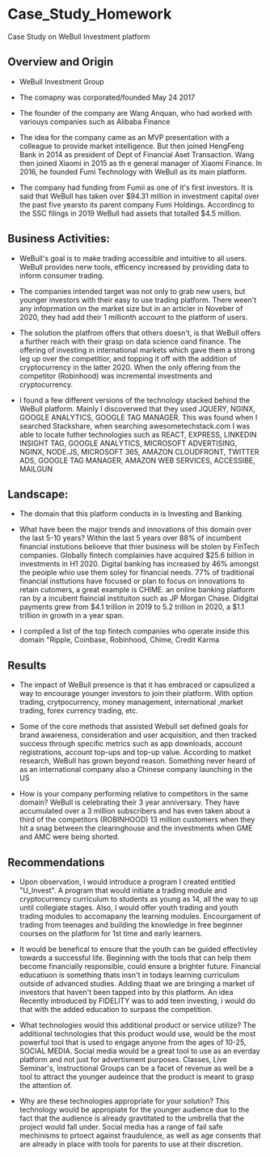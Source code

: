 # Case_Study_Homework
Case Study on WeBull Investment platform

## Overview and Origin

* WeBull Investment Group

* The comapny was corporated/founded May 24 2017

* The founder of the company are Wang Anquan, who had worked with variouys companies such as Alibaba Finance

* The idea for the company came as an MVP presentation with a colleague to provide market intelligence. But then joined HengFeng Bank in 2014 as president of Dept of Financial Aset Transaction. Wang then joined Xiaomi in 2015 as th e general manager of Xiaomi Finance. In 2016, he founded Fumi Technology with WeBull as its main platform.

* The company had funding from Fumii as one of it's first investors. It is said that WeBull has taken over $94.31 million in investment capital over the past five yearsto its parent company Fumi Holdings. Accordincg to the SSC filings in 2019 WeBull had assets that totalled $4.5 million. 


## Business Activities:

* WeBull's goal is to make trading accessible and intuitive to all users. WeBull provides nerw tools, efficency increased by providing data to inform consumer trading. 

* The companies intended target was not only to grab new users, but younger investors with their easy to use trading platform.   There ween't any infoprmation on the market size but in an articler in Noveber of 2020, they had add their 1 millionth account to the platform of users. 

* The solution the platfrom offers that others doesn't, is that WeBull offers a further reach with their grasp on data science oand finance. The offering of investing in international markets which gave them a strong leg up over the competitior, and topping it off with the addition of cryptocurrency in the latter 2020. When the only offering from the competitor (Robinhood) was incremental investments and cryptocurrency.

* I found a few different versions of the technology stacked behind the WeBull platform. Mainly I discoverwed that they used JQUERY, NGINX, GOOGLE ANALYTICS, GOOGLE TAG MANAGER. This was found when I searched Stackshare, when searching awesometechstack.com I was able to locate futher technologies such as REACT, EXPRESS, LINKEDIN INSIGHT TAG, GOOGLE ANALYTICS, MICROSOFT ADVERTISING, NGINX, NODE.JS, MICROSOFT 365, AMAZON CLOUDFRONT, TWITTER ADS, GOOGLE TAG MANAGER, AMAZON WEB SERVICES, ACCESSIBE, MAILGUN


## Landscape:

* The domain that this platform conducts in is Investing and Banking. 

* What have been the major trends and innovations of this domain over the last 5-10 years? Within the last 5 years over 88% of incumbent financial instutions belioeve that thier business will be stolen by FinTech companies. Globally fintech complainies have acquired $25.6 billion in investments in H1 2020. Digital banking has increased by 46% amongst the peoiple whio use them soley for financial needs. 77% of traditional financial insttutions have focused or plan to focus on innovations to retain cutomers, a great example is CHIME. an online banking platform ran by a incubent fiaincial instituiton such as JP Morgan Chase. Didgital payments grew from $4.1 trillion in 2019 to 5.2 trillion in 2020, a $1.1 trillion in growth in a year span. 

* I compiled a list of the top fintech companies who operate inside this domain "Ripple, Coinbase, Robinhood, Chime,  Credit Karma


## Results

* The impact of WeBull presence is that it has embraced or capsulized a way to encourage younger investors to join their platform. With option trading, crytpocurrency, money management, international ,market trading, forex currency trading, etc. 

* Some of the core methods that assisted Webull set defined goals for brand awareness, consideration and user acquisition, and then tracked success through specific metrics such as app downloads, account registrations, account top-ups and top-up value. According to matket research, WeBull has grown beyond reason. Something never heard of as an international company also a Chinese company launching in the US

* How is your company performing relative to competitors in the same domain? WeBull is celebrating their 3 year anniversary. They have accumulated over a 3 million subscribers and has even taken about a third of the competitors (ROBINHOOD) 13 million customers when they hit a snag between the clearinghouse and the investments when GME and AMC were being shorted.


## Recommendations

* Upon observation, I would introduce a program I created entitled "U_Invest". A program that would initiate a trading module and cryptocurrency curriculum to students as young as 14, all the way to up until collegiate stages. Also, I would offer youth trading and youth trading modules to accomapany the learning modules. Encourgament of trading from teenages and building the knowledge in free beginner courses on the platform for 1st time and early learners.

* It would be benefical to ensure that the youth can be guided effectivley towards a successful life. Beginning with the tools that can help them become financially responsible, could ensure a brighter future. Financial educatiuon is something thats insn't in todays learning curriculum outside of advanced studies. Adding thaat we are bringing a market of investors that haven't been tapped into by this platform. An idea Recently introduced by FIDELITY was to add teen investing, i would do that with the added education to surpass the competition.

* What technologies would this additional product or service utilize? The additional technologies that this product would use, would be the most powerful tool that is used to engage anyone from the ages of 10-25, SOCIAL MEDIA. Social media would be a great tool to use as an everday platform and not just for advertisment purposes. Classes, Live Seminar's, Instructional Groups can be a facet of revenue as well be a tool to attract the younger audeince that the product is meant to grasp the attention of. 

* Why are these technologies appropriate for your solution? This technology would be appropiate for the younger audience due to the fact that the audience is already gravtitated to the umbrella that the project would fall under. Social media has a range of fail safe mechinisms to prtoect against fraudulence, as well as age consents that are already in place with tools for parents to use at their discretion.

